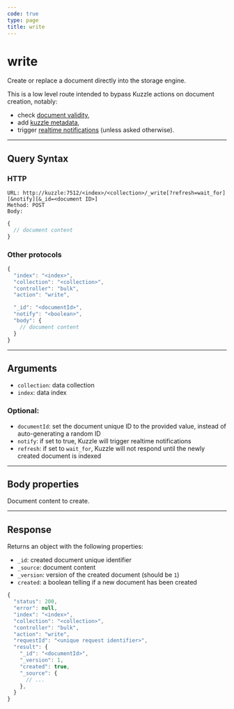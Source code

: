 ```yaml
---
code: true
type: page
title: write
---
```


# write

<SinceBadge version="1.8.0" />

Create or replace a document directly into the storage engine.

This is a low level route intended to bypass Kuzzle actions on document creation, notably:
  - check [document validity](/core/2/guides/essentials/data-validation),
  - add [kuzzle metadata](/core/2/guides/essentials/document-metadata),
  - trigger [realtime notifications](/core/2/guides/essentials/real-time) (unless asked otherwise).

---

## Query Syntax

### HTTP

```http
URL: http://kuzzle:7512/<index>/<collection>/_write[?refresh=wait_for][&notify][&_id=<document ID>]
Method: POST
Body:
```

```js
{
  // document content
}
```

### Other protocols

```js
{
  "index": "<index>",
  "collection": "<collection>",
  "controller": "bulk",
  "action": "write",

  "_id": "<documentId>",
  "notify": "<boolean>",
  "body": {
    // document content
  }
}
```

---

## Arguments

- `collection`: data collection
- `index`: data index

### Optional:

- `documentId`: set the document unique ID to the provided value, instead of auto-generating a random ID
- `notify`: if set to true, Kuzzle will trigger realtime notifications
- `refresh`: if set to `wait_for`, Kuzzle will not respond until the newly created document is indexed

---

## Body properties

Document content to create.

---

## Response

Returns an object with the following properties:

- `_id`: created document unique identifier
- `_source`: document content
- `_version`: version of the created document (should be `1`)
- `created`: a boolean telling if a new document has been created

```js
{
  "status": 200,
  "error": null,
  "index": "<index>",
  "collection": "<collection>",
  "controller": "bulk",
  "action": "write",
  "requestId": "<unique request identifier>",
  "result": {
    "_id": "<documentId>",
    "_version": 1,
    "created": true,
    "_source": {
      // ...
    },
  }
}
```
